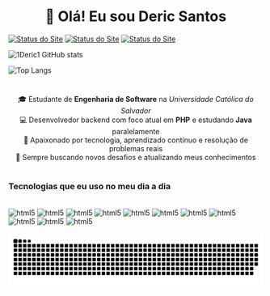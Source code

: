 <h1 align="center">👋 Olá! Eu sou Deric Santos</h1>

[![Status do Site](https://img.shields.io/website-up-down-green-red/http/monip.org.svg)](https://dericport.000webhostapp.com/)
[![Status do Site](https://img.shields.io/badge/LinkedIn-0077B5?style=for-the-badge&logo=linkedin&logoColor=white)](https://www.linkedin.com/in/deric-santos-206620246/)
[![Status do Site](https://img.shields.io/badge/Instagram-E4405F?style=for-the-badge&logo=instagram&logoColor=white
)](https://www.instagram.com/deric_santos.t/)

![1Deric1 GitHub stats](https://github-readme-stats.vercel.app/api?username=DericSantos&show_icons=true&theme=dracula)

![Top Langs](https://github-readme-stats.vercel.app/api/top-langs/?username=1Deric1&size_weight=0.5&count_weight=0.5)
#

<p align="center"> 🎓 Estudante de <strong>Engenharia de Software</strong> na <em>Universidade Católica do Salvador</em><br> 💻 Desenvolvedor backend com foco atual em <strong>PHP</strong> e estudando <strong>Java</strong> paralelamente<br> 🚀 Apaixonado por tecnologia, aprendizado contínuo e resolução de problemas reais<br> 🌱 Sempre buscando novos desafios e atualizando meus conhecimentos </p>

#
    
### Tecnologias que eu uso no meu dia a dia

<div style = "display: inline_block"><br/>
    <img aling="center" alt="html5" src="https://img.shields.io/badge/HTML5-E34F26?style=for-the-badge&logo=html5&logoColor=white"/>
     <img aling="center" alt="html5" src="https://img.shields.io/badge/CSS3-1572B6?style=for-the-badge&logo=css3&logoColor=white"/>
     <img aling="center" alt="html5" src="https://img.shields.io/badge/PHP-777BB4?style=for-the-badge&logo=php&logoColor=white"/>
     <img aling="center" alt="html5" src="https://img.shields.io/badge/Java-ED8B00?style=for-the-badge&logo=openjdk&logoColor=white"/>
     <img aling="center" alt="html5" src="https://img.shields.io/badge/Dart-0175C2?style=for-the-badge&logo=dart&logoColor=white"/>
     <img aling="center" alt="html5" src="https://img.shields.io/badge/C-00599C?style=for-the-badge&logo=c&logoColor=white"/>
     <img aling="center" alt="html5" src="https://img.shields.io/badge/Flutter-02569B?style=for-the-badge&logo=flutter&logoColor=white"/>
     <img aling="center" alt="html5" src="https://img.shields.io/badge/Bootstrap-563D7C?style=for-the-badge&logo=bootstrap&logoColor=white"/>
     <img aling="center" alt="html5" src="https://img.shields.io/badge/Spring-6DB33F?style=for-the-badge&logo=spring&logoColor=white"/>
     <img aling="center" alt="html5" src="https://img.shields.io/badge/MySQL-00000F?style=for-the-badge&logo=mysql&logoColor=white"/>
     <img aling="center" alt="html5" src="https://img.shields.io/badge/SQLite-07405E?style=for-the-badge&logo=sqlite&logoColor=whitehttps://img.shields.io/badge/MySQL-00000F?style=for-the-badge&logo=mysql&logoColor=white"/>
</div><br/>
<picture align="center">
  <source media="(prefers-color-scheme: dark)" srcset="https://raw.githubusercontent.com/mari4souza/mari4souza/output/github-contribution-grid-snake-dark.svg">
  <source media="(prefers-color-scheme: light)" srcset="https://raw.githubusercontent.com/mari4souza/mari4souza/output/github-contribution-grid-snake-dark.svg">
  <img align="center" alt="github contribution grid snake animation" src="https://raw.githubusercontent.com/mari4souza/mari4souza/output/github-contribution-grid-snake.svg">
</picture>
